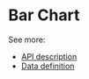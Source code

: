 # Bar Chart

See more:
* [API description][APILink]
* [Data definition][DataLink]


[APILink]: http://britecharts.github.io/britecharts/module-Bar.html
[DataLink]: http://britecharts.github.io/britecharts/global.html#BarChartData__anchor